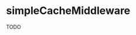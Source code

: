 simpleCacheMiddleware
=========================================================================================

TODO
